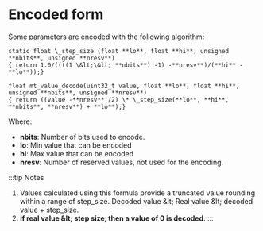 # Encoded form

Some parameters are encoded with the following algorithm:

```
static float \_step_size (float **lo**, float **hi**, unsigned **nbits**, unsigned **nresv**)
{ return 1.0/((((1 \&lt;\&lt; **nbits**) -1) -**nresv**)/(**hi** -**lo**));}
```

```
float mt_value_decode(uint32_t value, float **lo**, float **hi**, unsigned **nbits**, unsigned **nresv**)
{ return ((value -**nresv** /2) \* \_step_size(**lo**, **hi**, **nbits**, **nresv**) + **lo**);}
```
 Where:
-   **nbits**: Number of bits used to encode.
-   **lo**: Min value that can be encoded
-   **hi**: Max value that can be encoded
-   **nresv**: Number of reserved values, not used for the encoding.

:::tip Notes

1. Values calculated using this formula provide a truncated value rounding within a range of step_size. Decoded value \&lt; Real value \&lt; decoded value + step_size.
2. **if real value \&lt; step size, then a value of 0 is decoded**.
:::